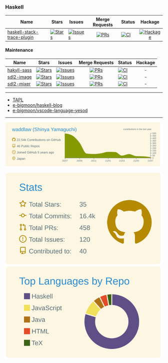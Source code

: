 ### Haskell

| Name | Stars | Issues | Merge Requests | Status | Hackage |
| ---- | ----- | ------ | :--------------: | ------ | :-------: |
| [haskell-stack-trace-plugin](https://github.com/waddlaw/haskell-stack-trace-plugin) | [![Stars](https://img.shields.io/github/stars/waddlaw/haskell-stack-trace-plugin?style=social)](https://github.com/waddlaw/haskell-stack-trace-plugin) | [![Issues](https://img.shields.io/github/issues/waddlaw/haskell-stack-trace-plugin?label=%22%22)](https://github.com/waddlaw/haskell-stack-trace-plugin/issues) | [![PRs](https://img.shields.io/github/issues-pr/waddlaw/haskell-stack-trace-plugin?label=%22%22)](https://github.com/waddlaw/haskell-stack-trace-plugin/pulls) | [![CI](https://github.com/waddlaw/haskell-stack-trace-plugin/workflows/cabal/badge.svg)](https://github.com/waddlaw/haskell-stack-trace-plugin/actions/workflows/cabal.yml) | [![Hackage](https://img.shields.io/hackage/v/haskell-stack-trace-plugin.svg?label=%22%22)](https://hackage.haskell.org/package/haskell-stack-trace-plugin)

#### Maintenance

| Name | Stars | Issues | Merge Requests | Status | Hackage |
| ---- | ----- | ------ | :--------------: | ------ | :-------: |
| [hakyll-sass](https://github.com/waddlaw/hakyll-sass) | [![Stars](https://img.shields.io/github/stars/waddlaw/hakyll-sass?style=social)](https://github.com/waddlaw/hakyll-sass) | [![Issues](https://img.shields.io/github/issues/waddlaw/hakyll-sass?label=%22%22)](https://github.com/waddlaw/hakyll-sass/issues) | [![PRs](https://img.shields.io/github/issues-pr/waddlaw/hakyll-sass?label=%22%22)](https://github.com/waddlaw/hakyll-sass/pulls) | [![CI](https://github.com/waddlaw/hakyll-sass/workflows/build/badge.svg)](https://github.com/waddlaw/hakyll-sass/actions/workflows/build.yml) | -
| [sdl2-image](https://github.com/haskell-game-archives/sdl2-image) | [![Stars](https://img.shields.io/github/stars/haskell-game-archives/sdl2-image?style=social)](https://github.com/haskell-game-archives/sdl2-image) | [![Issues](https://img.shields.io/github/issues/haskell-game-archives/sdl2-image?label=%22%22)](https://github.com/haskell-game-archives/sdl2-image/issues) | [![PRs](https://img.shields.io/github/issues-pr/haskell-game-archives/sdl2-image?label=%22%22)](https://github.com/haskell-game-archives/sdl2-image/pulls) | [![CI](https://github.com/haskell-game-archives/sdl2-image/workflows/cabal/badge.svg)](https://github.com/haskell-game-archives/sdl2-image/actions/workflows/cabal.yml) | -
| [sdl2-mixer](https://github.com/haskell-game-archives/sdl2-mixer) | [![Stars](https://img.shields.io/github/stars/haskell-game-archives/sdl2-mixer?style=social)](https://github.com/haskell-game-archives/sdl2-mixer) | [![Issues](https://img.shields.io/github/issues/haskell-game-archives/sdl2-mixer?label=%22%22)](https://github.com/haskell-game-archives/sdl2-mixer/issues) | [![PRs](https://img.shields.io/github/issues-pr/haskell-game-archives/sdl2-mixer?label=%22%22)](https://github.com/haskell-game-archives/sdl2-mixer/pulls) | [![CI](https://github.com/haskell-game-archives/sdl2-mixer/workflows/cabal/badge.svg)](https://github.com/haskell-game-archives/sdl2-mixer/actions/workflows/cabal.yml) | -

---

- [TAPL](https://github.com/waddlaw/TAPL)
- [e-bigmoon/haskell-blog](https://github.com/e-bigmoon/haskell-blog)
- [e-bigmoon/vscode-language-yesod](https://github.com/e-bigmoon/vscode-language-yesod)

---------

[![](https://raw.githubusercontent.com/waddlaw/waddlaw/main/profile-summary-card-output/solarized/0-profile-details.svg)](https://github.com/vn7n24fzkq/github-profile-summary-cards)

[![](https://raw.githubusercontent.com/waddlaw/waddlaw/main/profile-summary-card-output/solarized/3-stats.svg)](https://github.com/vn7n24fzkq/github-profile-summary-cards)
[![](https://raw.githubusercontent.com/waddlaw/waddlaw/main/profile-summary-card-output/solarized/1-repos-per-language.svg)](https://github.com/vn7n24fzkq/github-profile-summary-cards)
